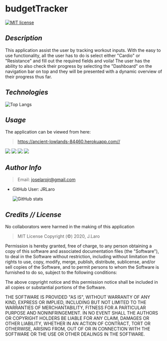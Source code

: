 # budgetTracker


[![MIT license](https://img.shields.io/badge/License-MIT-blue.svg)](https://lbesson.mit-license.org/)

## _Description_

This application assist the user by tracking workout inputs. With the easy to use functionality, all the user has to do is select either "Cardio" or "Resistance" and fill out the required fields and voila! The user has the ability to also check their progress by selecting the "Dashboard" on the navigation bar on top and they will be presented with a dynamic overview of their progress thus far.

## _Technologies_

![Top Langs](https://github-readme-stats.vercel.app/api/top-langs/?username=JRLaro&theme=tokyonight)

## _Usage_

The application can be viewed from here:

> https://ancient-lowlands-84460.herokuapp.com//

![](public/images/add.png)
![](public/images/cardio.png)
![](public/images/resistance.png)
![](public/images/dashboard.png)

## _Author Info_

> Email: joselarojr@gmail.com

- GitHub User: JRLaro

  ![GitHub stats](https://github-readme-stats.vercel.app/api?username=JRLaro&show_icons=true&theme=tokyonight)

## _Credits // License_

No collaborators were harmed in the making of this application

> MIT License
> Copyright (©) 2020, J.Laro

Permission is hereby granted, free of charge, to any person obtaining a copy of this software and associated documentation files (the "Software"), to deal in the Software without restriction, including without limitation the rights to use, copy, modify, merge, publish, distribute, sublicense, and/or sell copies of the Software, and to permit persons to whom the Software is furnished to do so, subject to the following conditions:

The above copyright notice and this permission notice shall be included in all copies or substantial portions of the Software.

THE SOFTWARE IS PROVIDED "AS IS", WITHOUT WARRANTY OF ANY KIND, EXPRESS OR IMPLIED, INCLUDING BUT NOT LIMITED TO THE WARRANTIES OF MERCHANTABILITY, FITNESS FOR A PARTICULAR PURPOSE AND NONINFRINGEMENT. IN NO EVENT SHALL THE AUTHORS OR COPYRIGHT HOLDERS BE LIABLE FOR ANY CLAIM, DAMAGES OR OTHER LIABILITY, WHETHER IN AN ACTION OF CONTRACT, TORT OR OTHERWISE, ARISING FROM, OUT OF OR IN CONNECTION WITH THE SOFTWARE OR THE USE OR OTHER DEALINGS IN THE SOFTWARE.